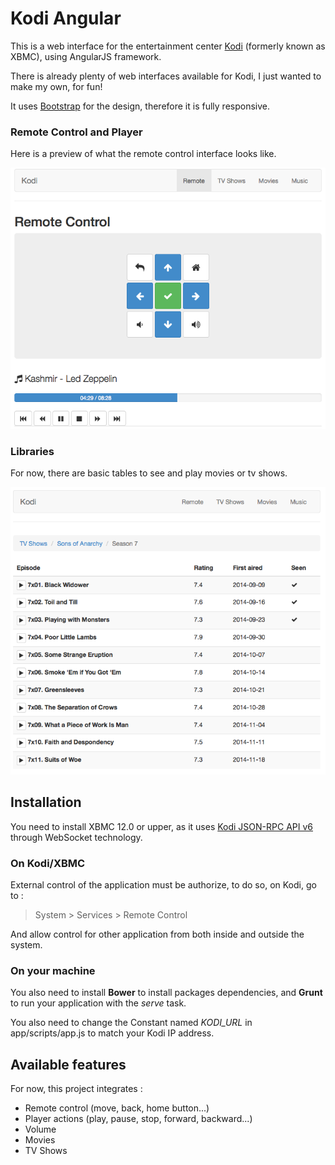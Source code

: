 # Kodi Angular

This is a web interface for the entertainment center [Kodi](http://kodi.tv/) (formerly known as XBMC), using AngularJS framework.

There is already plenty of web interfaces available for Kodi, I just wanted to make my own, for fun!

It uses [Bootstrap](http://getbootstrap.com/) for the design, therefore it is fully responsive.

### Remote Control and Player

Here is a preview of what the remote control interface looks like.

![Screenshot](wiki/images/remote.png "Remote")

### Libraries

For now, there are basic tables to see and play movies or tv shows.

![Screenshot](wiki/images/tvshows.png "TV Shows")

## Installation

You need to install XBMC 12.0 or upper, as it uses [Kodi JSON-RPC API v6](http://kodi.wiki/view/JSON-RPC_API) through WebSocket technology.

### On Kodi/XBMC

External control of the application must be authorize, to do so, on Kodi, go to :
> System > Services > Remote Control

And allow control for other application from both inside and outside the system.

### On your machine

You also need to install __Bower__ to install packages dependencies, and __Grunt__ to run your application with the *serve* task.

You also need to change the Constant named *KODI_URL* in app/scripts/app.js to match your Kodi IP address.


## Available features

For now, this project integrates :

- Remote control (move, back, home button...)
- Player actions (play, pause, stop, forward, backward...)
- Volume
- Movies
- TV Shows
